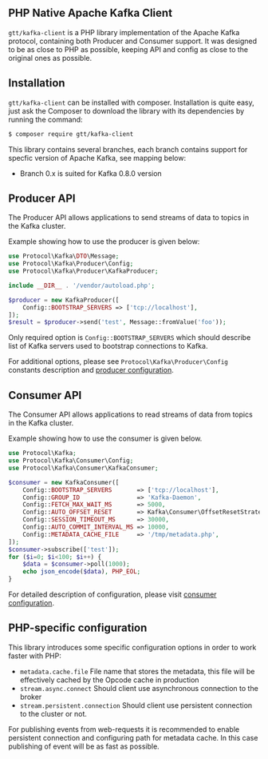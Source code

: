 PHP Native Apache Kafka Client 
-----------------

`gtt/kafka-client` is a PHP library implementation of the Apache Kafka protocol, containing both Producer and Consumer support. It was designed to be as close to PHP as possible, keeping API and config as close to the original ones as possible.


Installation
------------

`gtt/kafka-client` can be installed with composer. Installation is quite easy, just ask the Composer to download the library with its dependencies by running the command:

``` bash
$ composer require gtt/kafka-client
```

This library contains several branches, each branch contains support for specfic version of Apache Kafka, see mapping below:

 - Branch 0.x is suited for Kafka 0.8.0 version
 
Producer API
------------
The Producer API allows applications to send streams of data to topics in the Kafka cluster.

Example showing how to use the producer is given below:

```php
use Protocol\Kafka\DTO\Message;
use Protocol\Kafka\Producer\Config;
use Protocol\Kafka\Producer\KafkaProducer;

include __DIR__ . '/vendor/autoload.php';

$producer = new KafkaProducer([
    Config::BOOTSTRAP_SERVERS => ['tcp://localhost'],
]);
$result = $producer->send('test', Message::fromValue('foo'));
``` 

Only required option is `Config::BOOTSTRAP_SERVERS` which should describe list of Kafka servers used to bootstrap connections to Kafka.

For additional options, please see `Protocol\Kafka\Producer\Config` constants description and [producer configuration]. 


Consumer API
------------

The Consumer API allows applications to read streams of data from topics in the Kafka cluster.

Example showing how to use the consumer is given below.

```php
use Protocol\Kafka;
use Protocol\Kafka\Consumer\Config;
use Protocol\Kafka\Consumer\KafkaConsumer;

$consumer = new KafkaConsumer([
    Config::BOOTSTRAP_SERVERS       => ['tcp://localhost'],
    Config::GROUP_ID                => 'Kafka-Daemon',
    Config::FETCH_MAX_WAIT_MS       => 5000,
    Config::AUTO_OFFSET_RESET       => Kafka\Consumer\OffsetResetStrategy::LATEST,
    Config::SESSION_TIMEOUT_MS      => 30000,
    Config::AUTO_COMMIT_INTERVAL_MS => 10000,
    Config::METADATA_CACHE_FILE     => '/tmp/metadata.php',
]);
$consumer->subscribe(['test']);
for ($i=0; $i<100; $i++) {
    $data = $consumer->poll(1000);
    echo json_encode($data), PHP_EOL;
}
```

For detailed description of configuration, please visit [consumer configuration].


PHP-specific configuration
--------------------------
This library introduces some specific configuration options in order to work faster with PHP:

 - `metadata.cache.file` File name that stores the metadata, this file will be effectively cached by the Opcode cache in production
 - `stream.async.connect` Should client use asynchronous connection to the broker
 - `stream.persistent.connection` Should client use persistent connection to the cluster or not.

For publishing events from web-requests it is recommended to enable persistent connection and configuring path for metadata cache. In this case publishing of event will be as fast as possible.

[producer configuration]: https://kafka.apache.org/documentation/#producerconfigs
[consumer configuration]: https://kafka.apache.org/documentation/#newconsumerconfigs
